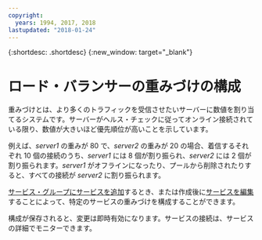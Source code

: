 ```yaml
---
copyright:
  years: 1994, 2017, 2018
lastupdated: "2018-01-24"
---
```


{:shortdesc: .shortdesc}
{:new_window: target="_blank"}

# ロード・バランサーの重みづけの構成

重みづけとは、より多くのトラフィックを受信させたいサーバーに数値を割り当てるシステムです。サーバーがヘルス・チェックに従ってオンライン接続されている限り、数値が大きいほど優先順位が高いことを示しています。  

例えば、_server1_ の重みが 80 で、_server2_ の重みが 20 の場合、着信するそれぞれ 10 個の接続のうち、_server1_ には 8 個が割り振られ、_server2_ には 2 個が割り振られます。_server1_ がオフラインになったり、プールから削除されたりすると、すべての接続が _server2_ に割り振られます。

[サービス・グループにサービスを追加](add-service-service-group.html)するとき、または作成後に[サービスを編集](edit-service-load-balancer.html)することによって、特定のサービスの重みづけを構成することができます。

構成が保存されると、変更は即時有効になります。サービスの接続は、サービスの詳細でモニターできます。
